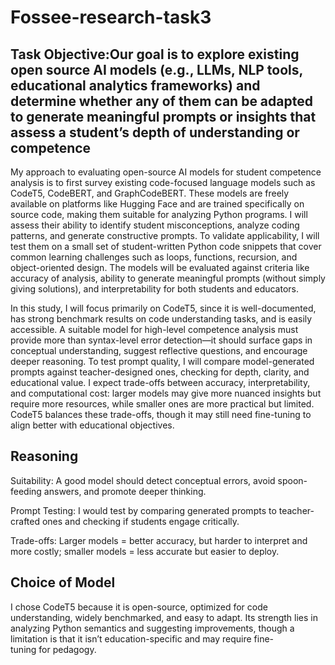 # Fossee-research-task3
## Task Objective:Our goal is to explore existing open source AI models (e.g., LLMs, NLP tools, educational analytics frameworks) and determine whether any of them can be adapted to generate meaningful prompts or insights that assess a student’s depth of understanding or competence

My approach to evaluating open-source AI models for student competence analysis is to first survey existing code-focused language models such as CodeT5, CodeBERT, and GraphCodeBERT. These models are freely available on platforms like Hugging Face and are trained specifically on source code, making them suitable for analyzing Python programs. I will assess their ability to identify student misconceptions, analyze coding patterns, and generate constructive prompts. To validate applicability, I will test them on a small set of student-written Python code snippets that cover common learning challenges such as loops, functions, recursion, and object-oriented design. The models will be evaluated against criteria like accuracy of analysis, ability to generate meaningful prompts (without simply giving solutions), and interpretability for both students and educators.


In this study, I will focus primarily on CodeT5, since it is well-documented, has strong benchmark results on code understanding tasks, and is easily accessible. A suitable model for high-level competence analysis must provide more than syntax-level error detection—it should surface gaps in conceptual understanding, suggest reflective questions, and encourage deeper reasoning. To test prompt quality, I will compare model-generated prompts against teacher-designed ones, checking for depth, clarity, and educational value. I expect trade-offs between accuracy, interpretability, and computational cost: larger models may give more nuanced insights but require more resources, while smaller ones are more practical but limited. CodeT5 balances these trade-offs, though it may still need fine-tuning to align better with educational objectives.


## Reasoning

Suitability: A good model should detect conceptual errors, avoid spoon-feeding answers, and promote deeper thinking.

Prompt Testing: I would test by comparing generated prompts to teacher-crafted ones and checking if students engage critically.

Trade-offs: Larger models = better accuracy, but harder to interpret and more costly; smaller models = less accurate but easier to deploy.


## Choice of Model

I chose CodeT5 because it is open-source, optimized for code understanding, widely benchmarked, and easy to adapt. Its strength lies in analyzing Python semantics and suggesting improvements, though a limitation is that it isn’t education-specific and may require fine-tuning for pedagogy.



